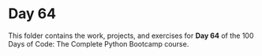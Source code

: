 # Day 64

This folder contains the work, projects, and exercises for **Day 64** of the 100 Days of Code: The Complete Python Bootcamp course.
